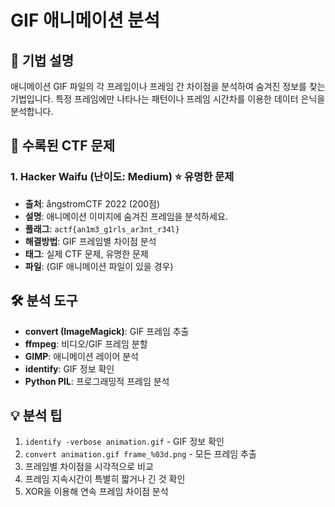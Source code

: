 # GIF 애니메이션 분석

## 📖 기법 설명
애니메이션 GIF 파일의 각 프레임이나 프레임 간 차이점을 분석하여 숨겨진 정보를 찾는 기법입니다.
특정 프레임에만 나타나는 패턴이나 프레임 시간차를 이용한 데이터 은닉을 분석합니다.

## 🎯 수록된 CTF 문제

### 1. Hacker Waifu (난이도: Medium) ⭐ 유명한 문제
- **출처**: ångstromCTF 2022 (200점)
- **설명**: 애니메이션 이미지에 숨겨진 프레임을 분석하세요.
- **플래그**: `actf{an1m3_g1rls_ar3nt_r34l}`
- **해결방법**: GIF 프레임별 차이점 분석
- **태그**: 실제 CTF 문제, 유명한 문제
- **파일**: (GIF 애니메이션 파일이 있을 경우)

## 🛠️ 분석 도구
- **convert (ImageMagick)**: GIF 프레임 추출
- **ffmpeg**: 비디오/GIF 프레임 분할
- **GIMP**: 애니메이션 레이어 분석
- **identify**: GIF 정보 확인
- **Python PIL**: 프로그래밍적 프레임 분석

## 💡 분석 팁
1. `identify -verbose animation.gif` - GIF 정보 확인
2. `convert animation.gif frame_%03d.png` - 모든 프레임 추출
3. 프레임별 차이점을 시각적으로 비교
4. 프레임 지속시간이 특별히 짧거나 긴 것 확인
5. XOR을 이용해 연속 프레임 차이점 분석